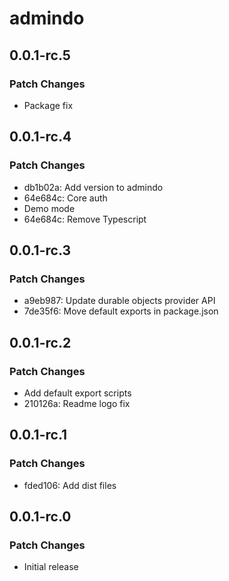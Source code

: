 # admindo

## 0.0.1-rc.5

### Patch Changes

- Package fix

## 0.0.1-rc.4

### Patch Changes

- db1b02a: Add version to admindo
- 64e684c: Core auth
- Demo mode
- 64e684c: Remove Typescript

## 0.0.1-rc.3

### Patch Changes

- a9eb987: Update durable objects provider API
- 7de35f6: Move default exports in package.json

## 0.0.1-rc.2

### Patch Changes

- Add default export scripts
- 210126a: Readme logo fix

## 0.0.1-rc.1

### Patch Changes

- fded106: Add dist files

## 0.0.1-rc.0

### Patch Changes

- Initial release
